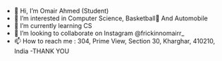 - 👋 Hi, I’m Omair Ahmed (Student)
- 👀 I’m interested in Computer Science, Basketball🏀 And Automobile
- 🌱 I’m currently learning CS
- 💞️ I’m looking to collaborate on Instagram @frickinnomairr_
- 📫 How to reach me : 304, Prime View, Section 30, Kharghar, 410210, India
                                                                            -THANK YOU
